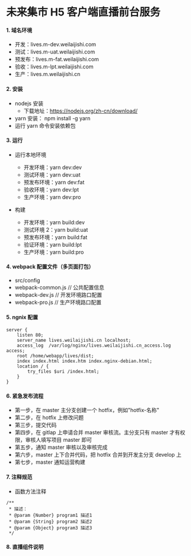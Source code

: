 # 未来集市 H5 客户端直播前台服务

#### 1. 域名环境

- 开发：lives.m-dev.weilaijishi.com
- 测试：lives.m-uat.weilaijishi.com
- 预发布：lives.m-fat.weilaijishi.com
- 验收：lives.m-lpt.weilaijishi.com
- 生产：lives.m.weilaijishi.cn

#### 2. 安装

- nodejs 安装
  - 下载地址：https://nodejs.org/zh-cn/download/
- yarn 安装： npm install -g yarn
- 运行 yarn 命令安装依赖包

#### 3. 运行

- 运行本地环境

  - 开发环境：yarn dev:dev
  - 测试环境：yarn dev:uat
  - 预发布环境：yarn dev:fat
  - 验收环境：yarn dev:lpt
  - 生产环境：yarn dev:pro

- 构建
  - 开发环境：yarn build:dev
  - 测试环境 2：yarn build:uat
  - 预发布环境：yarn build:fat
  - 验证环境：yarn build:lpt
  - 生产环境：yarn build:pro

#### 4. webpack 配置文件（多页面打包）

- src/config
- webpack-common.js // 公共配置信息
- webpack-dev.js // 开发环境路口配置
- webpack-pro.js // 生产环境路口配置

#### 5. ngnix 配置

```
server {
    listen 80;
    server_name lives.weilaijishi.cn localhost;
    access_log  /var/log/nginx/lives.weilaijishi.cn_access.log  access;
    root /home/webapp/lives/dist;
    index index.html index.htm index.nginx-debian.html;
    location / {
        try_files $uri /index.html;
    }
}
```

#### 6. 紧急发布流程

- 第一步，在 master 主分支创建一个 hotfix，例如"hotfix-名称"
- 第二步，在 hotfix 上修改问题
- 第三步，提交代码
- 第四步，在 gitlap 上申请合并 master 审核流。主分支只有 master 才有权限，审核人填写项目 master 即可
- 第五步，通知 master 审核以及审核完成
- 第六步，master 上下合并代码，把 hotfix 合并到开发主分支 develop 上
- 第七步，master 通知运营构建

#### 7. 注释规范

- 函数方法注释

```
/**
 * 描述：
 * @param {Number} program1 描述1
 * @param {String} program2 描述2
 * @param {Object} program3 描述3
 */
```

#### 8. 直播组件说明

```

```
